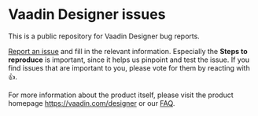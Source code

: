 # Vaadin Designer issues

This is a public repository for Vaadin Designer bug reports.

[Report an issue](https://github.com/vaadin/designer-issues/issues/new) and fill in the relevant information. Especially the **Steps to reproduce** is important, since it helps us pinpoint and test the issue. If you find issues that are important to you, please vote for them by reacting with :+1:.

For more information about the product itself, please visit the product homepage https://vaadin.com/designer or our [FAQ](https://vaadin.com/wiki/-/wiki/Main/Vaadin+Designer+FAQ).
